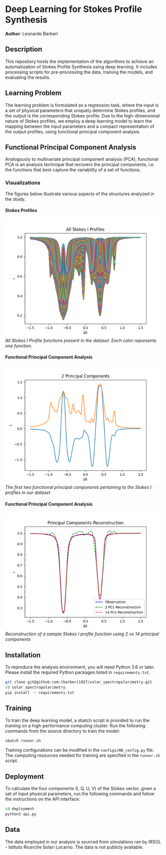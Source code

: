 
# Deep Learning for Stokes Profile Synthesis
**Author**: Leonardo Barberi

## Description
This repository hosts the implementation of the algorithms to achieve an automatization of Stokes Profile Synthesis using deep learning.
It includes processing scripts for pre-processing the data, training the models, and evaluating the results.

## Learning Problem
The learning problem is formulated as a regression task, where the input is a set of physical parameters that uniquely determine Stokes profiles, and the output is 
the corresponding Stokes profile. Due to the high-dimensional nature of Stokes profiles, we employ a deep learning model
to learn the mapping between the input parameters and a compact representation of the output profiles, using functional principal component analysis.

## Functional Principal Component Analysis
Analogously to multivariate principal component analysis (PCA), functional PCA is an analysis technique that recovers the 
principal components, i.e. the functions that best capture the variability of a set of functions.

### Visualizations
The figures below illustrate various aspects of the structures analyzed in the study.

#### Stokes Profiles
![Sample Stokes I Profile](images/all_profiles.png)
*All Stokes I Profile functions present in the dataset. Each color represents one function.*

#### Functional Principal Component Analysis
![fPCA](images/2PCs.png)
*The first two functional principal components pertaining to the Stokes I profiles in our dataset*

#### Functional Principal Component Analysis
![fPCA](images/PC_reconstruction.png)
*Reconstruction of a sample Stokes I profile function using 2 vs 14 principal components*



## Installation
To reproduce the analysis environment, you will need Python 3.6 or later. Please install the required Python packages listed in `requirements.txt`.

```bash
git clone git@github.com:lbarberi1927/solar_spectropolarimetry.git
cd solar_spectropolarimetry
pip install -r requirements.txt
```

## Training
To train the deep learning model, a sbatch script is provided to run the training on a high-performance computing cluster.
Run the following commands from the source directory to train the model:

```bash
sbatch runner.sh
```

Training configurations can be modified in the `configs/NN_config.py` file. The computing resources needed for training 
are specified in the `runner.sh` script.

## Deployment
To calculate the four components (I, Q, U, V) of the Stokes vector, given a set of input physical parameters, run the 
following commands and follow the instructions on the API interface:

```bash
cd deployment
python3 api.py
```

## Data
The data employed in our analysis is sourced from simulations ran by IRSOL - Istituto Ricerche Solari Locarno. The data is not publicly available.
